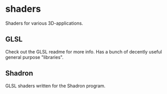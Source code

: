 # shaders

Shaders for various 3D-applications.

## GLSL

Check out the GLSL readme for more info. Has a bunch of decently useful general
purpose "libraries".

## Shadron

GLSL shaders written for the Shadron program.

